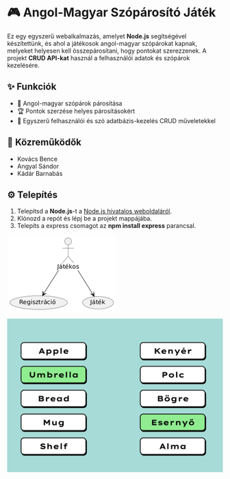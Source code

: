 # 🎮 Angol-Magyar Szópárosító Játék

Ez egy egyszerű webalkalmazás, amelyet **Node.js** segítségével készítettünk, és ahol a játékosok angol-magyar szópárokat kapnak, melyeket helyesen kell összepárosítani, hogy pontokat szerezzenek. A projekt **CRUD API-kat** használ a felhasználói adatok és szópárok kezelésére.

## ✨ Funkciók
- 📝 Angol-magyar szópárok párosítása
- 🏆 Pontok szerzése helyes párosításokért
- 💾 Egyszerű felhasználói és szó adatbázis-kezelés CRUD műveletekkel

## 👥 Közreműködők
- Kovács Bence
- Angyal Sándor
- Kádár Barnabás

## ⚙️ Telepítés

1. Telepítsd a **Node.js**-t a [Node.js hivatalos weboldaláról](https://nodejs.org/).
2. Klónozd a repót és lépj be a projekt mappájába.
3. Telepíts a express csomagot az **npm install express** parancsal.

![UseCase](/UML_diagram/UseCase.png)

![Képernyő terv](/figma_png/game.png)


